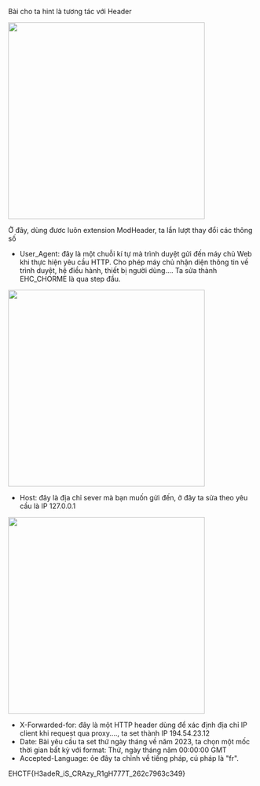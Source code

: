 Bài cho ta hint là tương tác với Header

<img src="https://github.com/user-attachments/assets/dffff1ae-6c9b-4b7d-8bf1-08dad259703b" width="400">

Ở đây, dùng đươc luôn extension ModHeader, ta lần lượt thay đổi các thông số 
  - User_Agent: đây là một chuỗi kí tự mà trình duyệt gửi đến máy chủ Web khi thực hiện yêu cầu HTTP. Cho phép máy chủ nhận diện thông tin về trình duyệt, hệ điều hành, thiết bị người dùng.... Ta sửa thành EHC_CHORME là qua step đầu.

<img src="https://github.com/user-attachments/assets/21b2d5cd-8e95-4e65-ba52-e28552d08807" width="400">

  - Host: đây là địa chỉ sever mà bạn muốn gửi đến, ở đây ta sửa theo yêu cầu là IP 127.0.0.1

<img src="https://github.com/user-attachments/assets/6418d6c7-f4c6-46a1-804c-d369746c3cd5" width="400">

  - X-Forwarded-for: đây là một HTTP header dùng để xác định địa chỉ IP client khi request qua proxy...., ta set thành IP 194.54.23.12
  - Date: Bài yêu cầu ta set thứ ngày tháng về năm 2023, ta chọn một mốc thời gian bất kỳ với format:  Thứ, ngày tháng năm 00:00:00 GMT
  - Accepted-Language: ỏe đây ta chỉnh về tiếng pháp, cú pháp là "fr".

  
EHCTF{H3adeR_iS_CRAzy_R1gH777T_262c7963c349}
